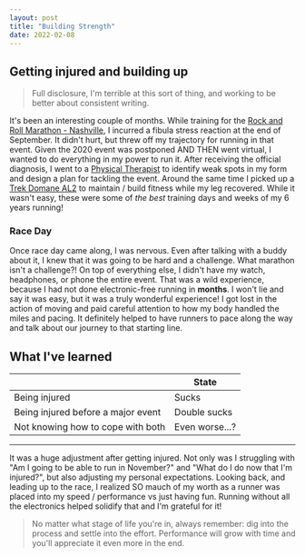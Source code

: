 ```yaml
---
layout: post
title: "Building Strength"
date: 2022-02-08
---
```


## Getting injured and building up

> Full disclosure, I'm terrible at this sort of thing, and working to be better about consistent writing.

It's been an interesting couple of months. While training for the [Rock and Roll Marathon - Nashville](https://www.runrocknroll.com/nashville), I incurred a fibula stress reaction at the end of September. It didn't hurt, but threw off my trajectory for running in
that event. Given the 2020 event was postponed AND THEN went virtual, I wanted to do everything in my power to run it. After receiving the
official diagnosis, I went to a [Physical Therapist](https://wolfept.com/) to identify weak spots in my form and design a plan for tackling
the event. Around the same time I picked up a [Trek Domane AL2](https://www.trekbikes.com/us/en_US/bikes/road-bikes/performance-road-bikes/domane/domane-al/domane-al-2/p/33037/) to maintain / build fitness while my leg recovered. While it wasn't easy, these were some of _the best_ training days and weeks of my 6 years running!

### Race Day

Once race day came along, I was nervous. Even after talking with a buddy about it, I knew that it was going to be hard and a challenge.
What marathon isn't a challenge?! On top of everything else, I didn't have my watch, headphones, or phone the entire event. That was a wild
experience, because I had not done electronic-free running in **months**. I won't lie and say it was easy, but it was a truly wonderful experience! I got lost in the action of moving and paid careful attention to how my body handled the miles and pacing. It definitely helped
to have runners to pace along the way and talk about our journey to that starting line.

## What I've learned

|                                    | State          |
| ---------------------------------- | -------------- |
| Being injured                      | Sucks          |
| Being injured before a major event | Double sucks   |
| Not knowing how to cope with both  | Even worse...? |

---

It was a huge adjustment after getting injured. Not only was I struggling with "Am I going to be able to run in November?" and "What do I do
now that I'm injured?", but also adjusting my personal expectations. Looking back, and leading up to the race, I realized SO mauch of my
worth as a runner was placed into my speed / performance vs just having fun. Running without all the electronics helped solidify that
and I'm grateful for it!

> No matter what stage of life you're in, always remember: dig into the process and settle into the effort. Performance will grow with time
> and you'll appreciate it even more in the end.